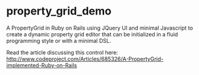property_grid_demo
==================

A PropertyGrid in Ruby on Rails using JQuery UI and minimal Javascript to create a dynamic property grid editor that can be initialized in a fluid programming style or with a minimal DSL.

Read the article discussing this control here: http://www.codeproject.com/Articles/685326/A-PropertyGrid-implemented-Ruby-on-Rails
